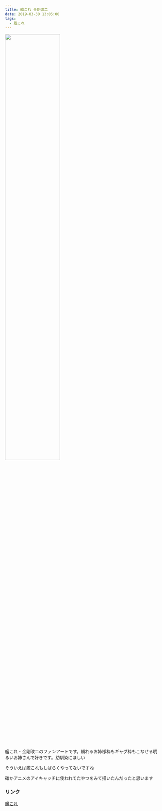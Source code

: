```yaml
---
title: 艦これ 金剛改二
date: 2019-03-30 13:05:00
tags:
  - 艦これ
---
```


<!--![img](/image-blog/images/kankore_kongo.png)-->
<img src="/image-blog/images/kankore_kongo.png" width=60%>

艦これ・金剛改二のファンアートです。頼れるお姉様枠もギャグ枠もこなせる明るいお姉さんで好きです。幼馴染にほしい

そういえば艦これもしばらくやってないですね

確かアニメのアイキャッチに使われてたやつをみて描いたんだったと思います

### リンク
[艦これ](http://www.dmm.com/netgame/feature/kancolle.html)
